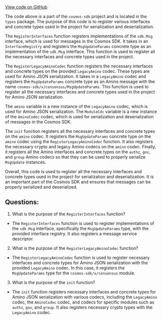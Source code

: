 [View code on GitHub](https://github.com/cosmos/cosmos-sdk/blob/main/x/consensus/types/codec.go)

The code above is a part of the `cosmos-sdk` project and is located in the `types` package. The purpose of this code is to register various interfaces and concrete types used in the project for serialization and deserialization. 

The `RegisterInterfaces` function registers implementations of the `sdk.Msg` interface, which is used for messages in the Cosmos SDK. It takes in an `InterfaceRegistry` and registers the `MsgUpdateParams` concrete type as an implementation of the `sdk.Msg` interface. This function is used to register all the necessary interfaces and concrete types used in the project.

The `RegisterLegacyAminoCodec` function registers the necessary interfaces and concrete types on the provided `LegacyAmino` codec. These types are used for Amino JSON serialization. It takes in a `LegacyAmino` codec and registers the `MsgUpdateParams` concrete type as an Amino message with the name `cosmos-sdk/x/consensus/MsgUpdateParams`. This function is used to register all the necessary interfaces and concrete types used in the project for Amino JSON serialization.

The `amino` variable is a new instance of the `LegacyAmino` codec, which is used for Amino JSON serialization. The `ModuleCdc` variable is a new instance of the `AminoCodec` codec, which is used for serialization and deserialization of messages in the Cosmos SDK. 

The `init` function registers all the necessary interfaces and concrete types on the `amino` codec. It registers the `MsgUpdateParams` concrete type on the `amino` codec using the `RegisterLegacyAminoCodec` function. It also registers the necessary crypto and legacy Amino codecs on the `amino` codec. Finally, it registers all the Amino interfaces and concrete types on the `authz`, `gov`, and `group` Amino codecs so that they can be used to properly serialize `MsgUpdate` instances.

Overall, this code is used to register all the necessary interfaces and concrete types used in the project for serialization and deserialization. It is an important part of the Cosmos SDK and ensures that messages can be properly serialized and deserialized.
## Questions: 
 1. What is the purpose of the `RegisterInterfaces` function?
- The `RegisterInterfaces` function is used to register implementations of the `sdk.Msg` interface, specifically the `MsgUpdateParams` type, with the provided interface registry. It also registers a message service descriptor.

2. What is the purpose of the `RegisterLegacyAminoCodec` function?
- The `RegisterLegacyAminoCodec` function is used to register necessary interfaces and concrete types for Amino JSON serialization with the provided `LegacyAmino` codec. In this case, it registers the `MsgUpdateParams` type for the `cosmos-sdk/x/consensus` module.

3. What is the purpose of the `init` function?
- The `init` function registers necessary interfaces and concrete types for Amino JSON serialization with various codecs, including the `LegacyAmino` codec, the `AminoCodec` codec, and codecs for specific modules such as `authz`, `gov`, and `group`. It also registers necessary crypto types with the `LegacyAmino` codec.